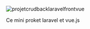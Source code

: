 ![projetcrudbacklaravelfrontvue](https://github.com/user-attachments/assets/0c4bb023-3970-4246-87a8-356b3d900c94)


Ce mini proket laravel et vue.js
